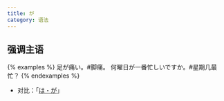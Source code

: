 ```yaml
---
title: が
category: 语法
---
```


## 强调主语

{% examples %}
足が痛い。#脚痛。
何曜日が一番忙しいですか。#星期几最忙？
{% endexamples %}

- 对比：「[は・が](/grammar-diff/ha-ga#强调)」
